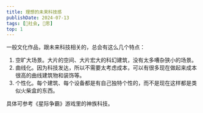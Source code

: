 ```yaml
---
title: 理想的未来科技感
publishDate: 2024-07-13
tags: [👫社会, 🤔思]
top: 1
---
```


一般文化作品，跟未来科技相关的，总会有这么几个特点：

1. 空旷大场景。大片的空间、大片宏大的科幻建筑，没有太多嘈杂狭小的场景。
2. 曲线化。因为科技发达，所以不需要太考虑成本，可以有很多现在做起来成本很高的曲线建筑物和装饰等。
3. 个性化。每个建筑、每个设备都是有自己独特个性的，而不是现在这样都是类似火柴盒的东西。

具体可参考《星际争霸》游戏里的神族科技。
